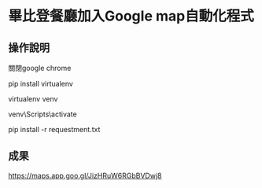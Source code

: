 # 畢比登餐廳加入Google map自動化程式
## 操作說明
關閉google chrome

pip install virtualenv

virtualenv venv

venv\Scripts\activate

pip install -r requestment.txt

## 成果
https://maps.app.goo.gl/JizHRuW6RGbBVDwj8